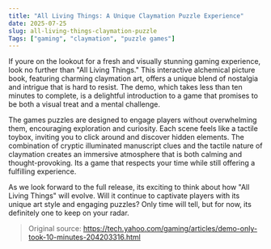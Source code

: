 ```yaml
---
title: "All Living Things: A Unique Claymation Puzzle Experience"
date: 2025-07-25
slug: all-living-things-claymation-puzzle
Tags: ["gaming", "claymation", "puzzle games"]
---
```


If youre on the lookout for a fresh and visually stunning gaming experience, look no further than "All Living Things." This interactive alchemical picture book, featuring charming claymation art, offers a unique blend of nostalgia and intrigue that is hard to resist. The demo, which takes less than ten minutes to complete, is a delightful introduction to a game that promises to be both a visual treat and a mental challenge.

The games puzzles are designed to engage players without overwhelming them, encouraging exploration and curiosity. Each scene feels like a tactile toybox, inviting you to click around and discover hidden elements. The combination of cryptic illuminated manuscript clues and the tactile nature of claymation creates an immersive atmosphere that is both calming and thought-provoking. Its a game that respects your time while still offering a fulfilling experience.

As we look forward to the full release, its exciting to think about how "All Living Things" will evolve. Will it continue to captivate players with its unique art style and engaging puzzles? Only time will tell, but for now, its definitely one to keep on your radar.

> Original source: https://tech.yahoo.com/gaming/articles/demo-only-took-10-minutes-204203316.html
